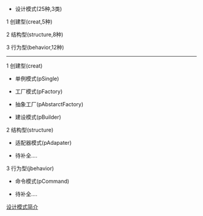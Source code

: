 - 设计模式(25种,3类)

 1 创建型(creat,5种)

 2 结构型(structure,8种)

 3 行为型(behavior,12种)

-------
1 创建型(creat)

 - 单例模式(pSingle)

 - 工厂模式(pFactory)

 - 抽象工厂(pAbstarctFactory)

 - 建设模式(pBuilder)

2 结构型(structure)

 - 适配器模式(pAdapater)

 - 待补全....

3  行为型(jbehavior)

 - 命令模式(pCommand)
 
 - 待补全....



[设计模式简介][1]

[1]:http://www.runoob.com/design-pattern/design-pattern-intro.html
 